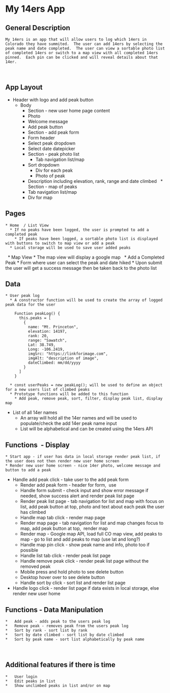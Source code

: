 # My 14ers App

## General Description
	My 14ers is an app that will allow users to log which 14ers in Colorado they have summited.  The user can add 14ers by selecting the peak name and date completed.  The user can view a sortable photo list of completed 14ers or switch to a map view with all completed 14ers pinned.  Each pin can be clicked and will reveal details about that 14er.
 
## App Layout
  * Header with logo and add peak button
	* Body
	  * Section - new user home page content
      * Photo
      * Welcome message
      * Add peak button
	  * Section - add peak form
      * Form header  
      * Select peak dropdown
      * Select date datepicker
	  * Section - peak photo list
	    * Tab navigation list/map
      * Sort dropdown
		  * Div for each peak
	     * Photo of peak
       * Description including elevation, rank, range and date climbed
    * Section - map of peaks
      * Tab navigation list/map
      * Div for map
 
## Pages
	* Home  / List View
	  * If no peaks have been logged, the user is prompted to add a completed peak
	    * If peaks have been logged, a sortable photo list is displayed with buttons to switch to map view or add a peak
	  * Local storage will be used to save user added peaks
 
	* Map View
    * The map view will display a google map
 
	* Add a Completed Peak
	  * Form where user can select the peak and date hiked
	  * Upon submit the user will get a success message then be taken back to the photo list
 
## Data
	* User peak log
	  * A constructor function will be used to create the array of logged peak data for the user
```
    Function peakLog() {
      this.peaks = [
        {
          name: "Mt. Princeton",
          elevation: 14197,
          rank: 20,
          range: "Sawatch",
          Lat: 38.749,
          Long: -106.2419,
          imgSrc: "https://linkforimage.com",
          imgAlt: "description of image",
          dateClimbed: mm/dd/yyyy
        }
      ]
    }
```
	  * const userPeaks = new peakLog(); will be used to define an object for a new users list of climbed peaks
	  * Prototype functions will be added to this function
	    * Add peak, remove peak, sort, filter, display peak list, display map

  * List of all 14er names
	  * An array will hold all the 14er names and will be used to populate/check the add 14er peak name input
	  * List will be alphabetical and can be created using the 14ers API
 
## Functions  - Display
	* Start app - if user has data in local storage render peak list, if the user does not then render new user home screen
	* Render new user home screen - nice 14er photo, welcome message and button to add a peak
  * Handle add peak click - take user to the add peak form
	* Render add peak form - header for form,  use <datalist> autocomplete dropdown to select peak, date picker for selecting the date climbed
	  * datalist example: http://blog.teamtreehouse.com/creating-autocomplete-dropdowns-datalist-element
	* Handle form submit - check input and show error message if needed, show success alert and render peak list page
	* Render peak list page - tab navigation for list and map with focus on list, add peak button at top, photo and text about each peak the user has climbed
	* Handle map tab click - render map page
	* Render map page - tab navigation for list and map changes focus to map, add peak button at top,  render map
	* Render map - Google map API, load full CO map view, add peaks to map - go to list and add peaks to map (use lat and long?)
	* Handle map pin click - show peak name and info, photo too if possible
	* Handle list tab click - render peak list page
	*	Handle remove peak click - render peak list page without the removed peak
	  * Mobile press and hold photo to see delete button
	  * Desktop hover over to see delete button
	*	Handle sort by click - sort list and render list page
  * Handle logo click - render list page if data exists in local storage, else render new user home

## Functions - Data Manipulation
	*	Add peak - adds peak to the users peak log
	*	Remove peak - removes peak from the users peak log
	*	Sort by rank - sort list by rank
	*	Sort by date climbed - sort list by date climbed
	*	Sort by peak name - sort list alphabetically by peak name
 
## Additional features if there is time
	*	User login
	*	Edit peaks in list
	*	Show unclimbed peaks in list and/or on map
